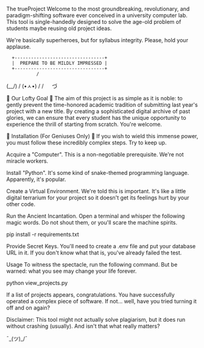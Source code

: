 The trueProject 
Welcome to the most groundbreaking, revolutionary, and paradigm-shifting software ever conceived in a university computer lab. This tool is single-handedly designed to solve the age-old problem of students maybe reusing old project ideas.

We're basically superheroes, but for syllabus integrity. Please, hold your applause.

      +---------------------------------+
      |  PREPARE TO BE MILDLY IMPRESSED |
      +---------------------------------+
               /
  (\__/)  /
  (•ㅅ•) /
  / 　 づ

🎯 Our Lofty Goal 🎯
The aim of this project is as simple as it is noble: to gently prevent the time-honored academic tradition of submitting last year's project with a new title. By creating a sophisticated digital archive of past glories, we can ensure that every student has the unique opportunity to experience the thrill of starting from scratch. You're welcome.

🧠 Installation (For Geniuses Only) 🧠
If you wish to wield this immense power, you must follow these incredibly complex steps. Try to keep up.

Acquire a "Computer". This is a non-negotiable prerequisite. We're not miracle workers.

Install "Python". It's some kind of snake-themed programming language. Apparently, it's popular.

Create a Virtual Environment. We're told this is important. It's like a little digital terrarium for your project so it doesn't get its feelings hurt by your other code.

Run the Ancient Incantation. Open a terminal and whisper the following magic words. Do not shout them, or you'll scare the machine spirits.

pip install -r requirements.txt

Provide Secret Keys. You'll need to create a .env file and put your database URL in it. If you don't know what that is, you've already failed the test.

Usage
To witness the spectacle, run the following command. But be warned: what you see may change your life forever.

python view_projects.py

If a list of projects appears, congratulations. You have successfully operated a complex piece of software. If not... well, have you tried turning it off and on again?

Disclaimer: This tool might not actually solve plagiarism, but it does run without crashing (usually). And isn't that what really matters?

¯\_(ツ)_/¯
